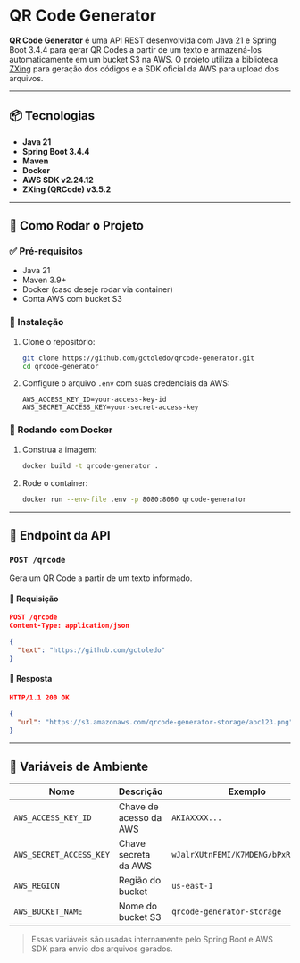# QR Code Generator

**QR Code Generator** é uma API REST desenvolvida com Java 21 e Spring Boot 3.4.4 para gerar QR Codes a partir de um texto e armazená-los automaticamente em um bucket S3 na AWS. O projeto utiliza a biblioteca [ZXing](https://github.com/zxing/zxing) para geração dos códigos e a SDK oficial da AWS para upload dos arquivos.

---

## 📦 Tecnologias

- **Java 21**
- **Spring Boot 3.4.4**
- **Maven**
- **Docker**
- **AWS SDK v2.24.12**
- **ZXing (QRCode) v3.5.2**

---

## 🚀 Como Rodar o Projeto

### ✅ Pré-requisitos

- Java 21
- Maven 3.9+
- Docker (caso deseje rodar via container)
- Conta AWS com bucket S3

### 🔧 Instalação

1. Clone o repositório:

   ```bash
   git clone https://github.com/gctoledo/qrcode-generator.git
   cd qrcode-generator
   ```

2. Configure o arquivo `.env` com suas credenciais da AWS:

   ```dotenv
   AWS_ACCESS_KEY_ID=your-access-key-id
   AWS_SECRET_ACCESS_KEY=your-secret-access-key
   ```

### 🐳 Rodando com Docker

1. Construa a imagem:

   ```bash
   docker build -t qrcode-generator .
   ```

2. Rode o container:

   ```bash
   docker run --env-file .env -p 8080:8080 qrcode-generator
   ```

---

## 📨 Endpoint da API

### `POST /qrcode`

Gera um QR Code a partir de um texto informado.

#### 🔹 Requisição

```json
POST /qrcode
Content-Type: application/json

{
  "text": "https://github.com/gctoledo"
}
```

#### 🔸 Resposta

```json
HTTP/1.1 200 OK

{
  "url": "https://s3.amazonaws.com/qrcode-generator-storage/abc123.png"
}
```

---

## 🔐 Variáveis de Ambiente

| Nome                   | Descrição                     | Exemplo                         |
|------------------------|-------------------------------|----------------------------------|
| `AWS_ACCESS_KEY_ID`    | Chave de acesso da AWS        | `AKIAXXXX...`                    |
| `AWS_SECRET_ACCESS_KEY`| Chave secreta da AWS          | `wJalrXUtnFEMI/K7MDENG/bPxRfiCY...` |
| `AWS_REGION`           | Região do bucket               | `us-east-1`                      |
| `AWS_BUCKET_NAME`      | Nome do bucket S3             | `qrcode-generator-storage`       |

> Essas variáveis são usadas internamente pelo Spring Boot e AWS SDK para envio dos arquivos gerados.